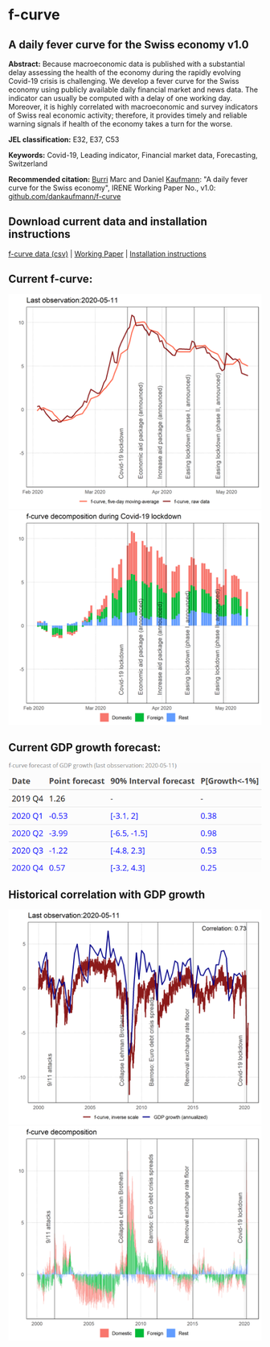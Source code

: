 # f-curve
## A daily fever curve for the Swiss economy v1.0

**Abstract:**  Because macroeconomic data is published with a substantial delay assessing the health of the economy during the rapidly evolving Covid-19 crisis is challenging. We develop a fever curve for the Swiss economy using publicly available daily financial market and news data. The indicator can usually be computed with a delay of one working day. Moreover, it is highly correlated with macroeconomic and survey indicators of Swiss real economic activity; therefore, it provides timely and reliable warning signals if health of the economy takes a turn for the worse.

**JEL classification:** E32, E37, C53

**Keywords:** Covid-19, Leading indicator, Financial market data, Forecasting, Switzerland

**Recommended citation:** [Burri](https://www.linkedin.com/in/marc-burri-a64628196/) Marc and Daniel [Kaufmann](https://dankaufmann.com): "A daily fever curve for the Swiss economy", IRENE Working Paper No., v1.0: [github.com/dankaufmann/f-curve](https://github.com/dankaufmann/f-curve)

## Download current data and installation instructions
[f-curve data (csv)](./Results/f-curve-data.csv) | [Working Paper](./WorkingPaper.pdf) | [Installation instructions](./WebScraping.md)
 
## Current f-curve:
![](./Results/MainGDPShort.png)
![](./Results/DecompositionShort.png)

## Current GDP growth forecast:
![](./Results/Fcst_Table_GDP.png)

## Historical correlation with GDP growth
![](./Results/MainGDP.png)
![](./Results/Decomposition.png)
